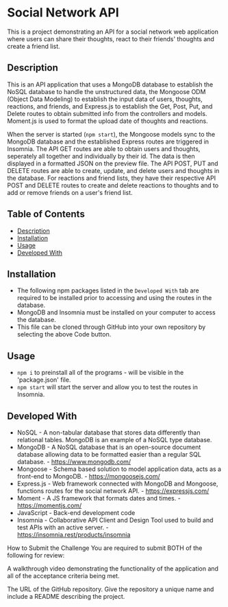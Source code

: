 # Social Network API

<!-- gif of social network api -->

This is a project demonstrating an API for a social network web application where users can share their thoughts, react to their friends' thoughts and create a friend list.

## Description

This is an API application that uses a MongoDB database to establish the NoSQL database to handle the unstructured data, the Mongoose ODM (Object Data Modeling) to establish the input data of users, thoughts, reactions, and friends, and Express.js to establish the Get, Post, Put, and Delete routes to obtain submitted info from the controllers and models. Moment.js is used to format the upload date of thoughts and reactions.

When the server is started (`npm start`), the Mongoose models sync to the MongoDB database and the established Express routes are triggered in Insomnia. The API GET routes are able to obtain users and thoughts, seperately all together and individually by their id. The data is then displayed in a formatted JSON on the preview file. The API POST, PUT and DELETE routes are able to create, update, and delete users and thoughts in the database. For reactions and friend lists, they have their respective API POST and DELETE routes to create and delete reactions to thoughts and to add or remove friends on a user's friend list. 

## Table of Contents
- [Description](#Description)
- [Installation](#Installation)
- [Usage](#Usage)
- [Developed With](#Developed-with)

## Installation
- The following npm packages listed in the `Developed With` tab are required to be installed prior to accessing and using the routes in the database.
- MongoDB and Insomnia must be installed on your computer to access the database.
- This file can be cloned through GitHub into your own repository by selecting the above Code button.

## Usage
- `npm i` to preinstall all of the programs - will be visible in the 'package.json' file.
- `npm start` will start the server and allow you to test the routes in Insomnia.

## Developed With
- NoSQL - A non-tabular database that stores data differently than relational tables. MongoDB is an example of a NoSQL type database.
- MongoDB - A NoSQL database that is an open-source document database allowing data to be formatted easier than a regular SQL database. - https://www.mongodb.com/
- Mongoose - Schema based solution to model application data, acts as a front-end to MongoDB. - https://mongoosejs.com/
- Express.js - Web framework connected with MongoDB and Mongoose, functions routes for the social network API. - https://expressjs.com/ 
- Moment - A JS framework that formats dates and times. - https://momentjs.com/
- JavaScript - Back-end development code
- Insomnia - Collaborative API Client and Design Tool used to build and test APIs with an active server. - https://insomnia.rest/products/insomnia


How to Submit the Challenge
You are required to submit BOTH of the following for review:

A walkthrough video demonstrating the functionality of the application and all of the acceptance criteria being met.

The URL of the GitHub repository. Give the repository a unique name and include a README describing the project.
